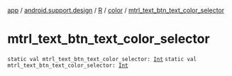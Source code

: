 [app](../../../index.md) / [android.support.design](../../index.md) / [R](../index.md) / [color](index.md) / [mtrl_text_btn_text_color_selector](./mtrl_text_btn_text_color_selector.md)

# mtrl_text_btn_text_color_selector

`static val mtrl_text_btn_text_color_selector: `[`Int`](https://kotlinlang.org/api/latest/jvm/stdlib/kotlin/-int/index.html)
`static val mtrl_text_btn_text_color_selector: `[`Int`](https://kotlinlang.org/api/latest/jvm/stdlib/kotlin/-int/index.html)